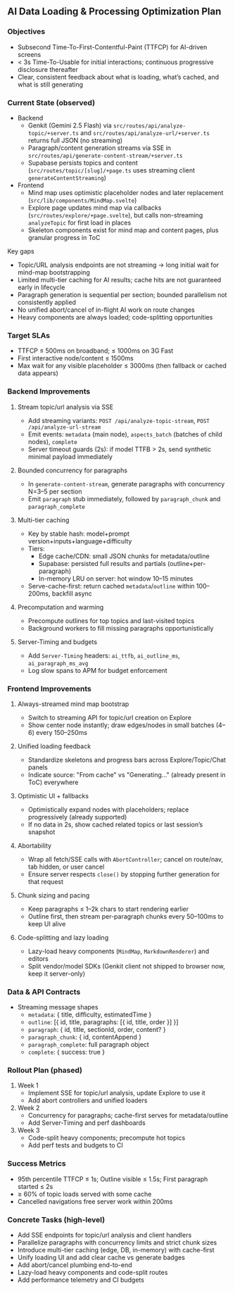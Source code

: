 ## AI Data Loading & Processing Optimization Plan

### Objectives
- Subsecond Time-To-First-Contentful-Paint (TTFCP) for AI-driven screens
- < 3s Time-To-Usable for initial interactions; continuous progressive disclosure thereafter
- Clear, consistent feedback about what is loading, what’s cached, and what is still generating

### Current State (observed)
- Backend
  - Genkit (Gemini 2.5 Flash) via `src/routes/api/analyze-topic/+server.ts` and `src/routes/api/analyze-url/+server.ts` returns full JSON (no streaming)
  - Paragraph/content generation streams via SSE in `src/routes/api/generate-content-stream/+server.ts`
  - Supabase persists topics and content (`src/routes/topic/[slug]/+page.ts` uses streaming client `generateContentStreaming`)
- Frontend
  - Mind map uses optimistic placeholder nodes and later replacement (`src/lib/components/MindMap.svelte`)
  - Explore page updates mind map via callbacks (`src/routes/explore/+page.svelte`), but calls non-streaming `analyzeTopic` for first load in places
  - Skeleton components exist for mind map and content pages, plus granular progress in ToC

Key gaps
- Topic/URL analysis endpoints are not streaming → long initial wait for mind-map bootstrapping
- Limited multi-tier caching for AI results; cache hits are not guaranteed early in lifecycle
- Paragraph generation is sequential per section; bounded parallelism not consistently applied
- No unified abort/cancel of in-flight AI work on route changes
- Heavy components are always loaded; code-splitting opportunities

### Target SLAs
- TTFCP ≤ 500ms on broadband; ≤ 1000ms on 3G Fast
- First interactive node/content ≤ 1500ms
- Max wait for any visible placeholder ≤ 3000ms (then fallback or cached data appears)

### Backend Improvements
1) Stream topic/url analysis via SSE
   - Add streaming variants: `POST /api/analyze-topic-stream`, `POST /api/analyze-url-stream`
   - Emit events: `metadata` (main node), `aspects_batch` (batches of child nodes), `complete`
   - Server timeout guards (2s): if model TTFB > 2s, send synthetic minimal payload immediately

2) Bounded concurrency for paragraphs
   - In `generate-content-stream`, generate paragraphs with concurrency N=3–5 per section
   - Emit `paragraph` stub immediately, followed by `paragraph_chunk` and `paragraph_complete`

3) Multi-tier caching
   - Key by stable hash: model+prompt version+inputs+language+difficulty
   - Tiers:
     - Edge cache/CDN: small JSON chunks for metadata/outline
     - Supabase: persisted full results and partials (outline+per-paragraph)
     - In-memory LRU on server: hot window 10–15 minutes
   - Serve-cache-first: return cached `metadata`/`outline` within 100–200ms, backfill async

4) Precomputation and warming
   - Precompute outlines for top topics and last-visited topics
   - Background workers to fill missing paragraphs opportunistically

5) Server-Timing and budgets
   - Add `Server-Timing` headers: `ai_ttfb`, `ai_outline_ms`, `ai_paragraph_ms_avg`
   - Log slow spans to APM for budget enforcement

### Frontend Improvements
1) Always-streamed mind map bootstrap
   - Switch to streaming API for topic/url creation on Explore
   - Show center node instantly; draw edges/nodes in small batches (4–6) every 150–250ms

2) Unified loading feedback
   - Standardize skeletons and progress bars across Explore/Topic/Chat panels
   - Indicate source: "From cache" vs "Generating…" (already present in ToC) everywhere

3) Optimistic UI + fallbacks
   - Optimistically expand nodes with placeholders; replace progressively (already supported) 
   - If no data in 2s, show cached related topics or last session’s snapshot

4) Abortability
   - Wrap all fetch/SSE calls with `AbortController`; cancel on route/nav, tab hidden, or user cancel
   - Ensure server respects `close()` by stopping further generation for that request

5) Chunk sizing and pacing
   - Keep paragraphs ≤ 1–2k chars to start rendering earlier
   - Outline first, then stream per-paragraph chunks every 50–100ms to keep UI alive

6) Code-splitting and lazy loading
   - Lazy-load heavy components (`MindMap`, `MarkdownRenderer`) and editors
   - Split vendor/model SDKs (Genkit client not shipped to browser now, keep it server-only)

### Data & API Contracts
- Streaming message shapes
  - `metadata`: { title, difficulty, estimatedTime }
  - `outline`: [{ id, title, paragraphs: [{ id, title, order }] }]
  - `paragraph`: { id, title, sectionId, order, content? }
  - `paragraph_chunk`: { id, contentAppend }
  - `paragraph_complete`: full paragraph object
  - `complete`: { success: true }

### Rollout Plan (phased)
1) Week 1
   - Implement SSE for topic/url analysis, update Explore to use it
   - Add abort controllers and unified loaders
2) Week 2
   - Concurrency for paragraphs; cache-first serves for metadata/outline
   - Add Server-Timing and perf dashboards
3) Week 3
   - Code-split heavy components; precompute hot topics
   - Add perf tests and budgets to CI

### Success Metrics
- 95th percentile TTFCP ≤ 1s; Outline visible ≤ 1.5s; First paragraph started ≤ 2s
- ≥ 60% of topic loads served with some cache
- Cancelled navigations free server work within 200ms

### Concrete Tasks (high-level)
- Add SSE endpoints for topic/url analysis and client handlers
- Parallelize paragraphs with concurrency limits and strict chunk sizes
- Introduce multi-tier caching (edge, DB, in-memory) with cache-first
- Unify loading UI and add clear cache vs generate badges
- Add abort/cancel plumbing end-to-end
- Lazy-load heavy components and code-split routes
- Add performance telemetry and CI budgets


